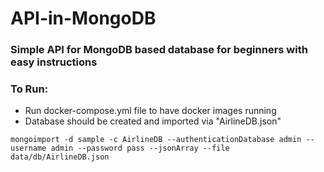 # API-in-MongoDB
### Simple API for MongoDB based database for beginners with easy instructions

### To Run:

* Run docker-compose.yml file to have docker images running
* Database should be created and imported via "AirlineDB.json"
```
mongoimport -d sample -c AirlineDB --authenticationDatabase admin --username admin --password pass --jsonArray --file data/db/AirlineDB.json
```
